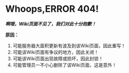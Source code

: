 # Whoops,ERROR 404!
***啊哦，Wiki页面不见了，我们对此十分抱歉！***

**原因：**
1. 可能服务器大面积更新有波及到该Wiki页面，因此重写！
2. 可能该Wiki页面有争议的地方，因此关闭！
3. 可能该Wiki页面出现故障或损坏，因此封锁！
4. 可能管理员一不小心删除了该Wiki页面，这是意外！
